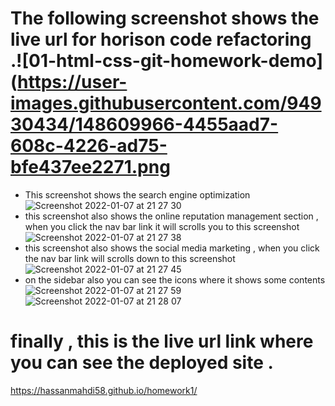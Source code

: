 # The following screenshot shows the live url for horison code refactoring .![01-html-css-git-homework-demo](https://user-images.githubusercontent.com/94930434/148609966-4455aad7-608c-4226-ad75-bfe437ee2271.png
* This screenshot shows the search engine optimization ![Screenshot 2022-01-07 at 21 27 30](https://user-images.githubusercontent.com/94930434/148610101-7201a811-e34e-45e1-8e3f-e06dd03d3762.png)
* this screenshot also shows the online reputation management section , when you click the nav bar link it will scrolls you to this screenshot![Screenshot 2022-01-07 at 21 27 38](https://user-images.githubusercontent.com/94930434/148610298-27dbfea7-d5a8-4b3b-b859-1e0ce94bbfa3.png)
* this screenshot also shows the social media marketing , when you click the nav bar link will scrolls down to this screenshot ![Screenshot 2022-01-07 at 21 27 45](https://user-images.githubusercontent.com/94930434/148610444-15c5434e-5a12-4b47-9a56-ae3ae5ee5fc5.png)
* on the sidebar also you can see the icons where it shows some contents ![Screenshot 2022-01-07 at 21 27 59](https://user-images.githubusercontent.com/94930434/148610541-be208817-44c6-431f-ae50-9107616d85a7.png)![Screenshot 2022-01-07 at 21 28 07](https://user-images.githubusercontent.com/94930434/148610555-e8b011f4-37eb-46d6-9ba8-f2bdb01e296a.png)


# finally , this is the live url link where you can see the deployed site . 
https://hassanmahdi58.github.io/homework1/
